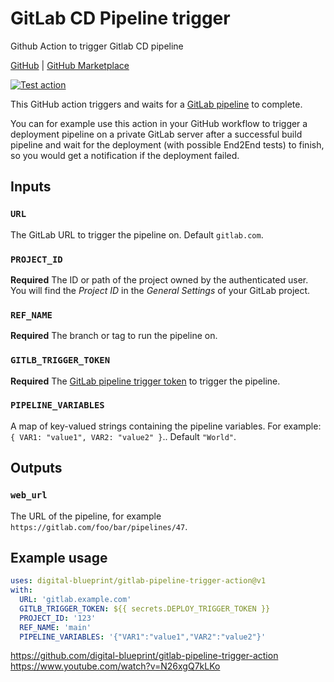# GitLab CD Pipeline trigger

Github Action to trigger Gitlab CD pipeline

[GitHub](https://github.com/mb-wali/gitlab-cd-trigger) |
[GitHub Marketplace](https://github.com/marketplace/actions/gitlab-cd-trigger)

[![Test action](https://github.com/mb-wali/gitlab-cd-trigger/actions/workflows/main.yml/badge.svg)](https://github.com/mb-wali/gitlab-cd-trigger/actions/workflows/main.yml)

This GitHub action triggers and waits for a [GitLab pipeline](https://docs.gitlab.com/ee/ci/pipelines/) to complete.

You can for example use this action in your GitHub workflow to trigger a deployment pipeline on a private
GitLab server after a successful build pipeline and wait for the deployment (with possible End2End tests)
to finish, so you would get a notification if the deployment failed.

## Inputs

### `URL`

The GitLab URL to trigger the pipeline on. Default `gitlab.com`.

### `PROJECT_ID`

**Required** The ID or path of the project owned by the authenticated user.
You will find the *Project ID* in the *General Settings* of your GitLab project.

### `REF_NAME`

**Required** The branch or tag to run the pipeline on.

### `GITLB_TRIGGER_TOKEN`

**Required** The [GitLab pipeline trigger token](https://docs.gitlab.com/ee/ci/triggers/index.html#create-a-trigger-token)
to trigger the pipeline.


### `PIPELINE_VARIABLES`

A map of key-valued strings containing the pipeline variables. For example: `{ VAR1: "value1", VAR2: "value2" }`.. Default `"World"`.

## Outputs

### `web_url`

The URL of the pipeline, for example `https://gitlab.com/foo/bar/pipelines/47`.

## Example usage

```yaml
uses: digital-blueprint/gitlab-pipeline-trigger-action@v1
with:
  URL: 'gitlab.example.com'
  GITLB_TRIGGER_TOKEN: ${{ secrets.DEPLOY_TRIGGER_TOKEN }}
  PROJECT_ID: '123'
  REF_NAME: 'main'
  PIPELINE_VARIABLES: '{"VAR1":"value1","VAR2":"value2"}'
```

https://github.com/digital-blueprint/gitlab-pipeline-trigger-action
https://www.youtube.com/watch?v=N26xgQ7kLKo